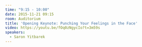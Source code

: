 ```yaml
---
time: "9:15 - 10:00"
date: 2015-11-21 09:15
room: Auditorium
title: 'Opening Keynote: Punching Your Feelings in the Face'
video: https://youtu.be/fOq0zNgycIo?t=3m59s
speakers: 
  - Saron Yitbarek
---
```

